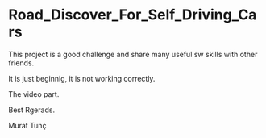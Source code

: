 # Road_Discover_For_Self_Driving_Cars

This project is a good challenge and share many useful sw skills with other friends.

It is just beginnig, it is not working correctly.

The video part.

Best Rgerads.

Murat Tunç
